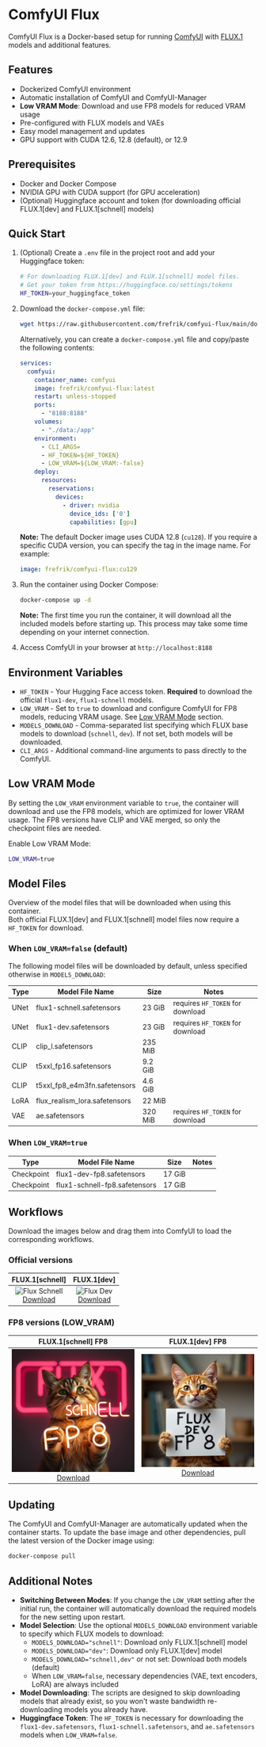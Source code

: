 # ComfyUI Flux

ComfyUI Flux is a Docker-based setup for running [ComfyUI](https://github.com/comfyanonymous/ComfyUI) with [FLUX.1](https://www.basedlabs.ai/tools/flux1) models and additional features.

## Features

- Dockerized ComfyUI environment
- Automatic installation of ComfyUI and ComfyUI-Manager
- **Low VRAM Mode**: Download and use FP8 models for reduced VRAM usage
- Pre-configured with FLUX models and VAEs
- Easy model management and updates
- GPU support with CUDA 12.6, 12.8 (default), or 12.9

## Prerequisites

- Docker and Docker Compose
- NVIDIA GPU with CUDA support (for GPU acceleration)
- (Optional) Huggingface account and token (for downloading official FLUX.1[dev] and FLUX.1[schnell] models)

## Quick Start

1. (Optional) Create a `.env` file in the project root and add your Huggingface token:

   ```bash
   # For downloading FLUX.1[dev] and FLUX.1[schnell] model files.
   # Get your token from https://huggingface.co/settings/tokens
   HF_TOKEN=your_huggingface_token
   ```

2. Download the `docker-compose.yml` file:

   ```bash
   wget https://raw.githubusercontent.com/frefrik/comfyui-flux/main/docker-compose.yml
   ```

   Alternatively, you can create a `docker-compose.yml` file and copy/paste the following contents:

   ```yaml
   services:
     comfyui:
       container_name: comfyui
       image: frefrik/comfyui-flux:latest
       restart: unless-stopped
       ports:
         - "8188:8188"
       volumes:
         - "./data:/app"
       environment:
         - CLI_ARGS=
         - HF_TOKEN=${HF_TOKEN}
         - LOW_VRAM=${LOW_VRAM:-false}
       deploy:
         resources:
           reservations:
             devices:
               - driver: nvidia
                 device_ids: ['0']
                 capabilities: [gpu]
   ```

   **Note:** The default Docker image uses CUDA 12.8 (`cu128`). If you require a specific CUDA version, you can specify the tag in the image name. For example:

   ```yaml
   image: frefrik/comfyui-flux:cu129
   ```

3. Run the container using Docker Compose:

   ```bash
   docker-compose up -d
   ```

   **Note:** The first time you run the container, it will download all the included models before starting up. This process may take some time depending on your internet connection.

4. Access ComfyUI in your browser at `http://localhost:8188`

## Environment Variables

- `HF_TOKEN` - Your Hugging Face access token. **Required** to download the official `flux1-dev`, `flux1-schnell` models.
- `LOW_VRAM` - Set to `true` to download and configure ComfyUI for FP8 models, reducing VRAM usage. See [Low VRAM Mode](#low-vram-mode) section.
- `MODELS_DOWNLOAD` - Comma-separated list specifying which FLUX base models to download (`schnell`, `dev`). If not set, both models will be downloaded.
- `CLI_ARGS` - Additional command-line arguments to pass directly to the ComfyUI.

## Low VRAM Mode

By setting the `LOW_VRAM` environment variable to `true`, the container will download and use the FP8 models, which are optimized for lower VRAM usage. The FP8 versions have CLIP and VAE merged, so only the checkpoint files are needed.

Enable Low VRAM Mode:

```bash
LOW_VRAM=true
```

## Model Files

Overview of the model files that will be downloaded when using this container.  
Both official FLUX.1[dev] and FLUX.1[schnell] model files now require a `HF_TOKEN` for download.

### When `LOW_VRAM=false` (default)

The following model files will be downloaded by default, unless specified otherwise in `MODELS_DOWNLOAD`:

| Type | Model File Name | Size | Notes |
|-------------|-------------------------------|---------|-------------------------------------------------|
| UNet | flux1-schnell.safetensors | 23 GiB | requires `HF_TOKEN` for download |
| UNet | flux1-dev.safetensors | 23 GiB | requires `HF_TOKEN` for download |
| CLIP | clip_l.safetensors | 235 MiB | |
| CLIP | t5xxl_fp16.safetensors | 9.2 GiB | |
| CLIP | t5xxl_fp8_e4m3fn.safetensors | 4.6 GiB | |
| LoRA | flux_realism_lora.safetensors | 22 MiB | |
| VAE | ae.safetensors | 320 MiB | requires `HF_TOKEN` for download |

### When `LOW_VRAM=true`

| Type | Model File Name | Size | Notes |
|-------------|-------------------------------|---------|-------------------------------------------------|
| Checkpoint | flux1-dev-fp8.safetensors | 17 GiB | |
| Checkpoint | flux1-schnell-fp8.safetensors | 17 GiB | |

## Workflows

Download the images below and drag them into ComfyUI to load the corresponding workflows.

### Official versions

| FLUX.1[schnell] | FLUX.1[dev] |
|-----------------|-------------|
| <div align="center">![Flux Schnell](./images/flux-schnell.png)<br>[Download](https://raw.githubusercontent.com/frefrik/comfyui-flux/refs/heads/main/images/flux-schnell.png)</div> | <div align="center">![Flux Dev](./images/flux-dev.png)<br>[Download](https://raw.githubusercontent.com/frefrik/comfyui-flux/refs/heads/main/images/flux-dev.png)</div> |

### FP8 versions (LOW_VRAM)

| FLUX.1[schnell] FP8 | FLUX.1[dev] FP8 |
|---------------------|-----------------|
| <div align="center">![Flux Schnell FP8](./images/flux-schnell-fp8.png)<br>[Download](https://raw.githubusercontent.com/frefrik/comfyui-flux/main/images/flux-schnell-fp8.png)</div> | <div align="center">![Flux Dev FP8](./images/flux-dev-fp8.png)<br>[Download](https://raw.githubusercontent.com/frefrik/comfyui-flux/main/images/flux-dev-fp8.png)</div> |

## Updating

The ComfyUI and ComfyUI-Manager are automatically updated when the container starts. To update the base image and other dependencies, pull the latest version of the Docker image using:

```bash
docker-compose pull
```

## Additional Notes

- **Switching Between Modes**: If you change the `LOW_VRAM` setting after the initial run, the container will automatically download the required models for the new setting upon restart.
- **Model Selection**: Use the optional `MODELS_DOWNLOAD` environment variable to specify which FLUX models to download:
  - `MODELS_DOWNLOAD="schnell"`: Download only FLUX.1[schnell] model
  - `MODELS_DOWNLOAD="dev"`: Download only FLUX.1[dev] model
  - `MODELS_DOWNLOAD="schnell,dev"` or not set: Download both models (default)
  - When `LOW_VRAM=false`, necessary dependencies (VAE, text encoders, LoRA) are always included
- **Model Downloading**: The scripts are designed to skip downloading models that already exist, so you won't waste bandwidth re-downloading models you already have.
- **Huggingface Token**: The `HF_TOKEN` is necessary for downloading the `flux1-dev.safetensors`, `flux1-schnell.safetensors`, and `ae.safetensors` models when `LOW_VRAM=false`.
